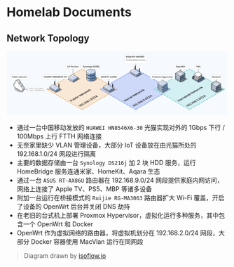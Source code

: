 # Homelab Documents

## Network Topology

![Network Topology](./Network/isoflow-export-2025-08-19T08_02_46.484Z.png)

- 通过一台中国移动发放的 `HUAWEI HN8546X6-30` 光猫实现对外的 1Gbps 下行 / 100Mbps 上行 FTTH 网络连接
- 无奈家里缺少 VLAN 管理设备，大部分 IoT 设备放在由光猫所处的 192.168.1.0/24 网段进行隔离
- 主要的数据存储由一台 `Synology DS216j` 加 2 块 HDD 服务，运行 HomeBridge 服务连通米家、HomeKit、Aqara 生态
- 通过一台 `ASUS RT-AX86U` 路由器在 192.168.9.0/24 网段提供家庭内网访问，网络上连接了 Apple TV、PS5、MBP 等诸多设备
- 附加一台运行在桥接模式的 `Ruijie RG-MA3063` 路由器扩大 Wi-Fi 覆盖，开启了设备的 OpenWrt 后台并关闭 DNS 劫持
- 在老旧的台式机上部署 Proxmox Hypervisor，虚拟化运行多种服务，其中包含一个 OpenWrt 和 Docker
- OpenWrt 作为虚拟网络的路由器，将虚拟机划分在 192.168.2.0/24 网段，大部分 Docker 容器使用 MacVlan 运行在同网段

> Diagram drawn by [isoflow.io](https://isoflow.io/app)
